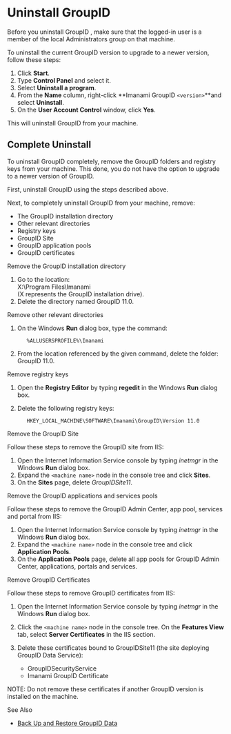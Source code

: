 # Uninstall GroupID

Before you uninstall GroupID , make sure that the logged-in user is a member of the local
Administrators group on that machine.

To uninstall the current GroupID version to upgrade to a newer version, follow these steps:

1. Click **Start**.
2. Type **Control Panel** and select it.
3. Select **Uninstall a program**.
4. From the **Name** column, right-click **Imanami GroupID `<version>`**and select **Uninstall**.
5. On the **User Account Control** window, click **Yes**.

This will uninstall GroupID from your machine.

## Complete Uninstall

To uninstall GroupID completely, remove the GroupID folders and registry keys from your machine.
This done, you do not have the option to upgrade to a newer version of GroupID.

First, uninstall GroupID using the steps described above.

Next, to completely uninstall GroupID from your machine, remove:

- The GroupID installation directory
- Other relevant directories
- Registry keys
- GroupID Site
- GroupID application pools
- GroupID certificates

Remove the GroupID installation directory

1. Go to the location:  
   X:\Program Files\Imanami  
   (X represents the GroupID installation drive).
2. Delete the directory named GroupID 11.0.

Remove other relevant directories

1. On the Windows **Run** dialog box, type the command:

    ```
       %ALLUSERSPROFILE%\Imanami
    ```

2. From the location referenced by the given command, delete the folder: GroupID 11.0.

Remove registry keys

1. Open the **Registry Editor** by typing **regedit** in the Windows **Run** dialog box.
2. Delete the following registry keys:

    ```
       HKEY_LOCAL_MACHINE\SOFTWARE\Imanami\GroupID\Version 11.0
    ```

Remove the GroupID Site

Follow these steps to remove the GroupID site from IIS:

1. Open the Internet Information Service console by typing _inetmgr_ in the Windows **Run** dialog
   box.
2. Expand the `<machine name>` node in the console tree and click **Sites**.
3. On the **Sites** page, delete _GroupIDSite11_.

Remove the GroupID applications and services pools

Follow these steps to remove the GroupID Admin Center, app pool, services and portal from IIS:

1. Open the Internet Information Service console by typing _inetmgr_ in the Windows **Run** dialog
   box.
2. Expand the `<machine name>` node in the console tree and click **Application Pools**.
3. On the **Application Pools** page, delete all app pools for GroupID Admin Center, applications,
   portals and services.

Remove GroupID Certificates

Follow these steps to remove GroupID certificates from IIS:

1. Open the Internet Information Service console by typing _inetmgr_ in the Windows **Run** dialog
   box.
2. Click the `<machine name>` node in the console tree. On the **Features View** tab, select
   **Server Certificates** in the IIS section.
3. Delete these certificates bound to GroupIDSite11 (the site deploying GroupID Data Service):

    - GroupIDSecurityService
    - Imanami GroupID Certificate

NOTE: Do not remove these certificates if another GroupID version is installed on the machine.

See Also

- [Back Up and Restore GroupID Data](/docs/groupid/11.0/groupid/install/backuprestore.md)
